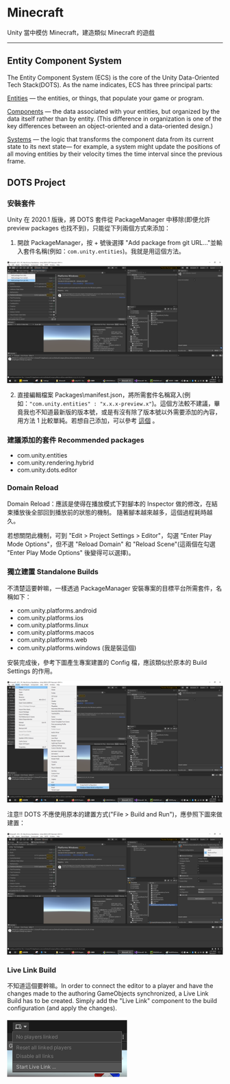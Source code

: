 # Minecraft
Unity 當中模仿 Minecraft，建造類似 Minecraft 的遊戲

---

## Entity Component System

The Entity Component System (ECS) is the core of the Unity Data-Oriented Tech Stack(DOTS). As the name indicates, ECS has three principal parts:

[Entities](https://docs.unity3d.com/Packages/com.unity.entities@0.17/manual/ecs_entities.html) — the entities, or things, that populate your game or program.
    
[Components](https://docs.unity3d.com/Packages/com.unity.entities@0.17/manual/ecs_components.html) — the data associated with your entities, but organized by the data itself rather than by entity. (This difference in organization is one of the key differences between an object-oriented and a data-oriented design.)
    
[Systems](https://docs.unity3d.com/Packages/com.unity.entities@0.17/manual/ecs_systems.html) — the logic that transforms the component data from its current state to its next state— for example, a system might update the positions of all moving entities by their velocity times the time interval since the previous frame.


## DOTS Project

### 安裝套件
Unity 在 2020.1 版後，將 DOTS 套件從 PackageManager 中移除(即便允許 preview packages 也找不到)，只能從下列兩個方式來添加：

1. 開啟 PackageManager，按 + 號後選擇 "Add package from git URL..."並輸入套件名稱(例如：`com.unity.entities`)。我就是用這個方法。

![方法 1](./Repo/Images/AddPackageFromGitUrl.png)

2. 直接編輯檔案 Packages\manifest.json，將所需套件名稱寫入(例如：`"com.unity.entities" : "x.x.x-preview.x"`)。這個方法較不建議，畢竟我也不知道最新版的版本號，或是有沒有除了版本號以外需要添加的內容，用方法 1 比較單純。若想自己添加，可以參考 [這個](https://www.jianshu.com/p/566bac7fb67b) 。

### 建議添加的套件 Recommended packages

* com.unity.entities
* com.unity.rendering.hybrid
* com.unity.dots.editor

### Domain Reload

Domain Reload：應該是使得在播放模式下對腳本的 Inspector 做的修改，在結束播放後全部回到播放前的狀態的機制。
隨著腳本越來越多，這個過程耗時越久。

若想關閉此機制，可到 "Edit > Project Settings > Editor"，勾選 "Enter Play Mode Options"，但不選 "Reload Domain" 和 "Reload Scene"(這兩個在勾選 "Enter Play Mode Options" 後變得可以選擇)。

### 獨立建置 Standalone Builds

不清楚這要幹嘛，一樣透過 PackageManager 安裝專案的目標平台所需套件，名稱如下：

* com.unity.platforms.android
* com.unity.platforms.ios
* com.unity.platforms.linux
* com.unity.platforms.macos
* com.unity.platforms.web
* com.unity.platforms.windows (我是裝這個)

安裝完成後，參考下圖產生專案建置的 Config 檔，應該類似於原本的 Build Settings 的作用。

![產生專案建置的 Config 檔](./Repo/Images/BuildWindowsConfiguration.png)

注意!! DOTS 不應使用原本的建置方式("File > Build and Run")，應參照下圖來做建置：

![Build and Run](./Repo/Images/WindowsConfigurationBuildAndRun.png)

### Live Link Build

不知道這個要幹嘛。In order to connect the editor to a player and have the changes made to the authoring GameObjects synchronized, a Live Link Build has to be created. Simply add the "Live Link" component to the build configuration (and apply the changes).

![Start Live Link](./Repo/Images/StartLiveLink.png)
